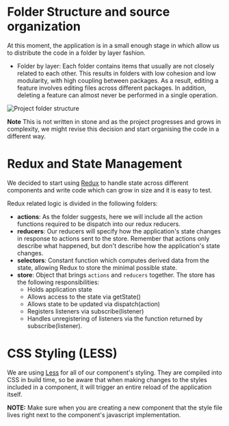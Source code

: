 # Folder Structure and source organization
At this moment, the application is in a small enough stage in which allow us to distribute the code in a folder by layer fashion. 

* Folder by layer: Each folder contains items that usually are not closely related to each other. This results in folders with low cohesion and low modularity, with high coupling between packages. As a result, editing a feature involves editing files across different packages. In addition, deleting a feature can almost never be performed in a single operation.

![Project folder structure](https://github.com/SuperblocksHQ/studio/blob/master/resources/images/folder-structure.png)

**Note** This is not written in stone and as the project progresses and grows in complexity, we might revise this decision and start organising the code in a different way. 


# Redux and State Management
We decided to start using [Redux](https://redux.js.org/) to handle state across different components and write code which can grow in size and it is easy to test. 

Redux related logic is divided in the following folders:
 - **actions**: As the folder suggests, here we will include all the action functions required to be dispatch into our redux reducers. 
 - **reducers**: Our reducers will specify how the application's state changes in response to actions sent to the store. Remember that actions only describe what happened, but don't describe how the application's state changes.
 - **selectors**: Constant function which computes derived data from the state, allowing Redux to store the minimal possible state.
 - **store**: Object that brings `actions` and `reducers` together. The store has the following responsibilities:
    - Holds application state
    - Allows access to the state via getState()
    - Allows state to be updated via dispatch(action)
    - Registers listeners via subscribe(listener)
    - Handles unregistering of listeners via the function returned by subscribe(listener).


# CSS Styling (LESS)
We are using [Less](http://lesscss.org/) for all of our component's styling. They are compiled into CSS in build time, so be aware that when making changes to the styles included in a component, it will trigger an entire reload of the application itself. 

**NOTE:** Make sure when you are creating a new component that the style file lives right next to the component's javascript implementation.


